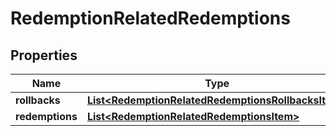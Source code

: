 

# RedemptionRelatedRedemptions


## Properties

| Name | Type | Description | Notes |
|------------ | ------------- | ------------- | -------------|
|**rollbacks** | [**List&lt;RedemptionRelatedRedemptionsRollbacksItem&gt;**](RedemptionRelatedRedemptionsRollbacksItem.md) |  |  [optional] |
|**redemptions** | [**List&lt;RedemptionRelatedRedemptionsItem&gt;**](RedemptionRelatedRedemptionsItem.md) |  |  [optional] |



